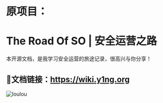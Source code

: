 # 原项目：

# The Road Of SO | 安全运营之路

本开源文档，是我学习安全运营的旅途记录，很高兴与你分享！

## 🔗文档链接：https://wiki.y1ng.org  


![loulou](https://image-host-toky.oss-cn-shanghai.aliyuncs.com/20200321200900.png)